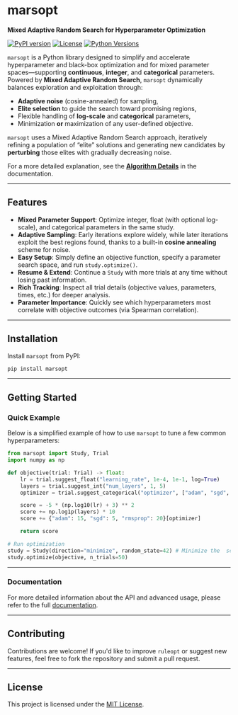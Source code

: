 # marsopt
**Mixed Adaptive Random Search for Hyperparameter Optimization**

[![PyPI version](https://img.shields.io/pypi/v/marsopt.svg)](https://pypi.org/project/marsopt/)
[![License](https://img.shields.io/github/license/sibirbil/marsopt.svg)](LICENSE)
[![Python Versions](https://img.shields.io/pypi/pyversions/marsopt.svg)](https://pypi.org/project/marsopt/)

`marsopt` is a Python library designed to simplify and accelerate hyperparameter and black-box optimization and for mixed parameter spaces—supporting **continuous**, **integer**, and **categorical** parameters. Powered by **Mixed Adaptive Random Search**, `marsopt` dynamically balances exploration and exploitation through:
- **Adaptive noise** (cosine-annealed) for sampling,
- **Elite selection** to guide the search toward promising regions,
- Flexible handling of **log-scale** and **categorical** parameters,
- Minimization **or** maximization of any user-defined objective.

`marsopt` uses a Mixed Adaptive Random Search approach, iteratively refining a population of “elite” solutions and generating new candidates by **perturbing** those elites with gradually decreasing noise.

For a more detailed explanation, see the **[Algorithm Details](https://marsopt.readthedocs.io/en/latest/algorithm.html)** in the documentation.

---

## Features
- **Mixed Parameter Support**: Optimize integer, float (with optional log-scale), and categorical parameters in the same study.  
- **Adaptive Sampling**: Early iterations explore widely, while later iterations exploit the best regions found, thanks to a built-in **cosine annealing** scheme for noise.  
- **Easy Setup**: Simply define an objective function, specify a parameter search space, and run `study.optimize()`.  
- **Resume & Extend**: Continue a `Study` with more trials at any time without losing past information.  
- **Rich Tracking**: Inspect all trial details (objective values, parameters, times, etc.) for deeper analysis.  
- **Parameter Importance**: Quickly see which hyperparameters most correlate with objective outcomes (via Spearman correlation).

---

## Installation
Install `marsopt` from PyPI:

```bash
pip install marsopt
```

---

## Getting Started

### Quick Example

Below is a simplified example of how to use `marsopt` to tune a few common hyperparameters:

```python
from marsopt import Study, Trial
import numpy as np

def objective(trial: Trial) -> float:
    lr = trial.suggest_float("learning_rate", 1e-4, 1e-1, log=True)
    layers = trial.suggest_int("num_layers", 1, 5)
    optimizer = trial.suggest_categorical("optimizer", ["adam", "sgd", "rmsprop"])

    score = -5 * (np.log10(lr) + 3) ** 2  
    score += np.log1p(layers) * 10  
    score += {"adam": 15, "sgd": 5, "rmsprop": 20}[optimizer]

    return score 

# Run optimization
study = Study(direction="minimize", random_state=42) # Minimize the  score
study.optimize(objective, n_trials=50)
```

---

### Documentation
For more detailed information about the API and advanced usage, please refer to the full  [documentation](https://marsopt.readthedocs.io/en/latest/).

---

## Contributing

Contributions are welcome! If you'd like to improve `ruleopt` or suggest new features, feel free to fork the repository and submit a pull request.

---

## License
This project is licensed under the [MIT License](LICENSE).  

